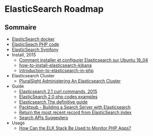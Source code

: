 ElasticSearch Roadmap
=====================

## Sommaire

- [ElasticSearch docker](./)
- [ElasticSeach PHP code](./)
- [ElasticSearch Symfony](/)
- Install, 2015
	+ [Comment installer et configurer Elasticsearch sur Ubuntu 18_04](./)
	+ [how-to-install-elasticsearch-kibana](./)
	+ [introduction-to-elasticsearch-in-php](./)
- Elasticsearch Cluster
	+ [PluralSight Administering An Elasticsearch Cluster](./)
- Guide
	+ [Elasticsearch 2.1 curl commands, 2015](./)
	+ [ElasticSearch 2.0 php codes examples](./)
	+ [Elasticsearch The definitive guide](./)
	+ [Packtpub - Building a Search Server with Elasticsearch](./)
	+ [Return the most recent record from ElasticSearch index](./)
	+ [Search APIs Suggesters](./)
- Usags
	+ [How Can the ELK Stack Be Used to Monitor PHP Apps?](./)
